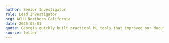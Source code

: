 ```yaml
---
author: Senior Investigator
role: Lead Investigator
org: ACLU Northern California
date: 2025-05-01
quote: Georgia quickly built practical ML tools that improved our document reviews and helped us act faster, while protecting sensitive data.
source: letter
---
```

